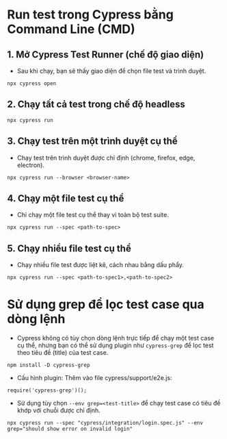 # Run test trong Cypress bằng Command Line (CMD)
## 1. Mở Cypress Test Runner (chế độ giao diện)
- Sau khi chạy, bạn sẽ thấy giao diện để chọn file test và trình duyệt.
```
npx cypress open
```

## 2. Chạy tất cả test trong chế độ headless
```
npx cypress run
```

## 3. Chạy test trên một trình duyệt cụ thể
- Chạy test trên trình duyệt được chỉ định (chrome, firefox, edge, electron).
```
npx cypress run --browser <browser-name>
```

## 4. Chạy một file test cụ thể
- Chỉ chạy một file test cụ thể thay vì toàn bộ test suite.
```
npx cypress run --spec <path-to-spec>
```

## 5. Chạy nhiều file test cụ thể
- Chạy nhiều file test được liệt kê, cách nhau bằng dấu phẩy.
```
npx cypress run --spec <path-to-spec1>,<path-to-spec2>
```

# Sử dụng grep để lọc test case qua dòng lệnh
- Cypress không có tùy chọn dòng lệnh trực tiếp để chạy một test case cụ thể, nhưng bạn có thể sử dụng plugin như `cypress-grep` để lọc test theo tiêu đề (title) của test case.
```
npm install -D cypress-grep
```

- Cấu hình plugin: Thêm vào file cypress/support/e2e.js:
```
require('cypress-grep')();
```

- Sử dụng tùy chọn `--env grep=<test-title>` để chạy test case có tiêu đề khớp với chuỗi được chỉ định.
```
npx cypress run --spec "cypress/integration/login.spec.js" --env grep="should show error on invalid login"
```
